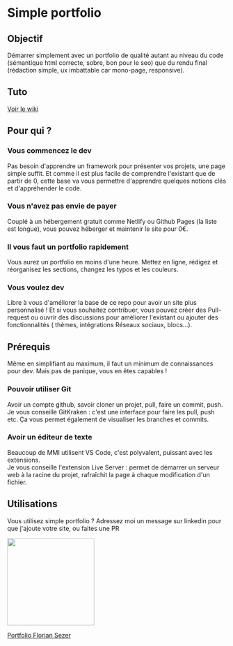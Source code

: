 # Simple portfolio

## Objectif

Démarrer simplement avec un portfolio de qualité autant au niveau du code (sémantique html correcte, sobre, bon pour le
seo) que du rendu final (rédaction simple, ux imbattable car mono-page, responsive).

## Tuto

[Voir le wiki](https://github.com/arthaud-proust/simple-portfolio/wiki)

## Pour qui ?

### Vous commencez le dev

Pas besoin d'apprendre un framework pour présenter vos projets, une page simple suffit. Et comme il est plus facile de
comprendre l'existant que de partir de 0, cette base va vous permettre d'apprendre quelques notions clés et
d'appréhender le code.

### Vous n'avez pas envie de payer

Couplé à un hébergement gratuit comme Netlify ou Github Pages (la liste est longue), vous pouvez héberger et maintenir
le site pour 0€.

### Il vous faut un portfolio rapidement

Vous aurez un portfolio en moins d'une heure. Mettez en ligne, rédigez et réorganisez les sections, changez les typos et
les couleurs.

### Vous voulez dev

Libre à vous d'améliorer la base de ce repo pour avoir un site plus personnalisé ! Et si vous souhaitez contribuer, vous
pouvez créer des Pull-request ou ouvrir des discussions pour améliorer l'existant ou ajouter des fonctionnalités (
thèmes, intégrations Réseaux sociaux, blocs...).

## Prérequis

Même en simplifiant au maximum, il faut un minimum de connaissances pour dev. Mais pas de panique, vous en êtes
capables !

### Pouvoir utiliser Git

Avoir un compte github, savoir cloner un projet, pull, faire un commit, push.  
Je vous conseille GitKraken : c'est une interface pour faire les pull, push etc. Ça vous permet également de visualiser
les branches et commits.

### Avoir un éditeur de texte

Beaucoup de MMI utilisent VS Code, c'est polyvalent, puissant avec les extensions.  
Je vous conseille l'extension Live Server : permet de démarrer un serveur web à la racine du projet, rafraîchit la page
à chaque modification d'un fichier.

## Utilisations
Vous utilisez simple portfolio ? Adressez moi un message sur linkedin pour que j'ajoute votre site, ou faites une PR

<img src="https://github.com/user-attachments/assets/6b782c4d-3265-4e10-8288-f28bbaceeea1" height="200"/>  

[Portfolio Florian Sezer](https://sezer-florian-portfolio.netlify.app/)
